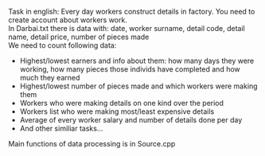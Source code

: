 Task in english:
Every day workers construct details in factory. You need to create account about workers work.  
In Darbai.txt there is data with: date, worker surname, detail code, detail name, detail price, number of pieces made  
We need to count following data:  
* Highest/lowest earners and info about them: how many days they were working, how many pieces those individs have completed and how much they earned  
* Highest/lowest number of pieces made and which workers were making them  
* Workers who were making details on one kind over the period  
* Workers list who were making most/least expensive details  
* Average of every worker salary and number of details done per day
* And other similiar tasks...  


Main functions of data processing is in Source.cpp
